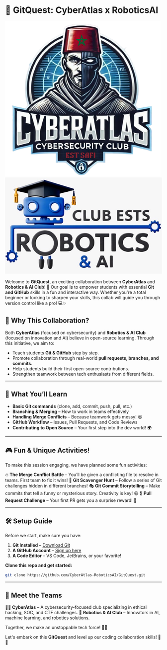 # 🚀 GitQuest: CyberAtlas x RoboticsAI

![CyberAtlas Logo](assets/cyber.png)
![Robotics & AI Club Logo](assets/robotics.jpeg)

Welcome to **GitQuest**, an exciting collaboration between **CyberAtlas** and **Robotics & AI Club**! 🎉 Our goal is to empower students with essential **Git and GitHub** skills in a fun and interactive way. Whether you're a total beginner or looking to sharpen your skills, this collab will guide you through version control like a pro! 💻✨

## 📌 Why This Collaboration?

Both **CyberAtlas** (focused on cybersecurity) and **Robotics & AI Club** (focused on innovation and AI) believe in open-source learning. Through this initiative, we aim to:
- Teach students **Git & GitHub** step by step.
- Promote collaboration through real-world **pull requests, branches, and commits**.
- Help students build their first open-source contributions.
- Strengthen teamwork between tech enthusiasts from different fields.

---

## 📖 What You’ll Learn

- **Basic Git commands** (clone, add, commit, push, pull, etc.)
- **Branching & Merging** – How to work in teams effectively
- **Handling Merge Conflicts** – Because teamwork gets messy! 😆
- **GitHub Workflow** – Issues, Pull Requests, and Code Reviews
- **Contributing to Open Source** – Your first step into the dev world! 🌍

---

## 🎮 Fun & Unique Activities!

To make this session engaging, we have planned some fun activities:

🔥 **The Merge Conflict Battle** – You’ll be given a conflicting file to resolve in teams. First team to fix it wins!
🚀 **Git Scavenger Hunt** – Follow a series of Git challenges hidden in different branches!
🎭 **Git Commit Storytelling** – Make commits that tell a funny or mysterious story. Creativity is key! 😆
🎖️ **Pull Request Challenge** – Your first PR gets you a surprise reward! 🎁

---

## 🛠️ Setup Guide

Before we start, make sure you have:

1. **Git Installed** – [Download Git](https://git-scm.com/downloads)
2. **A GitHub Account** – [Sign up here](https://github.com/)
3. **A Code Editor** – VS Code, JetBrains, or your favorite!

**Clone this repo and get started:**
```sh
git clone https://github.com/CyberAtlas-RoboticsAI/GitQuest.git
```

---

## 🤝 Meet the Teams

👨‍💻 **CyberAtlas** – A cybersecurity-focused club specializing in ethical hacking, SOC, and CTF challenges.
🤖 **Robotics & AI Club** – Innovators in AI, machine learning, and robotics solutions.

Together, we make an unstoppable tech force! 💪🔥

Let's embark on this **GitQuest** and level up our coding collaboration skills! 🚀💡

